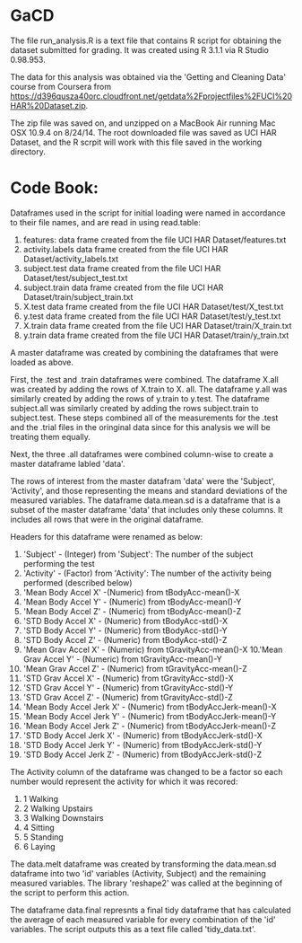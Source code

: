 GaCD
====

The file run_analysis.R is a text file that contains R script for obtaining the dataset submitted for grading.  It was created using R 3.1.1 via R Studio 0.98.953.

The data for this analysis was obtained via the 'Getting and Cleaning Data' course from Coursera from https://d396qusza40orc.cloudfront.net/getdata%2Fprojectfiles%2FUCI%20HAR%20Dataset.zip.

The zip file was saved on, and unzipped on a MacBook Air running Mac OSX 10.9.4 on 8/24/14. The root downloaded file was saved as UCI HAR Dataset, and the R scrpit will work with this file saved in the working directory.

# Code Book:

 Dataframes used in the script for initial loading were named in accordance to their file names, and are read in using read.table:

1. features: data frame created from the file UCI HAR Dataset/features.txt
2. activity.labels data frame created from the file UCI HAR Dataset/activity_labels.txt
3. subject.test data frame created from the file UCI HAR Dataset/test/subject_test.txt
4. subject.train data frame created from the file UCI HAR Dataset/train/subject_train.txt
5. X.test data frame created from the file UCI HAR Dataset/test/X_test.txt
6. y.test data frame created from the file UCI HAR Dataset/test/y_test.txt
7. X.train data frame created from the file UCI HAR Dataset/train/X_train.txt
8. y.train data frame created from the file UCI HAR Dataset/train/y_train.txt
  
  
A master dataframe was created by combining the dataframes that were loaded as above. 

First, the .test and .train dataframes were combined. The dataframe X.all was created by adding the rows of X.train to X. all.  The dataframe y.all was similarly created by adding the rows of y.train to y.test.  The dataframe subject.all was similarly created by adding the rows subject.train to subject.test. These steps combined all of the measurements for the .test and the .trial files in the oringinal data since for this analysis we will be treating them equally.

Next, the three .all dataframes were combined column-wise to create a master dataframe labled 'data'.

The rows of interest from the master datafram 'data' were the 'Subject', 'Activity', and those representing the means and standard deviations of the measured variables.  The dataframe data.mean.sd is a dataframe that is a subset of the master dataframe 'data' that includes only these columns.  It includes all rows that were in the original dataframe.

Headers for this dataframe were renamed as below:
1. 'Subject' - (Integer) from 'Subject': The number of the subject performing the test 
2. 'Activity' - (Factor) from 'Activity': The number of the activity being performed (described below) 
3. 'Mean Body Accel X' -(Numeric) from tBodyAcc-mean()-X
4. 'Mean Body Accel Y' - (Numeric) from tBodyAcc-mean()-Y
5. 'Mean Body Accel Z' - (Numeric) from tBodyAcc-mean()-Z
6. 'STD Body Accel X' - (Numeric) from tBodyAcc-std()-X
7. 'STD Body Accel Y' - (Numeric) from tBodyAcc-std()-Y
8. 'STD Body Accel Z' - (Numeric) from tBodyAcc-std()-Z 
9. 'Mean Grav Accel X' - (Numeric) from tGravityAcc-mean()-X
10.'Mean Grav Accel Y' - (Numeric) from tGravityAcc-mean()-Y
11. 'Mean Grav Accel Z' - (Numeric) from tGravityAcc-mean()-Z
12. 'STD Grav Accel X' - (Numeric) from tGravityAcc-std()-X
13. 'STD Grav Accel Y' - (Numeric) from tGravityAcc-std()-Y
14. 'STD Grav Accel Z' - (Numeric) from tGravityAcc-std()-Z
15. 'Mean Body Accel Jerk X' - (Numeric) from tBodyAccJerk-mean()-X
16. 'Mean Body Accel Jerk Y' - (Numeric) from tBodyAccJerk-mean()-Y
17. 'Mean Body Accel Jerk Z' - (Numeric) from tBodyAccJerk-mean()-Z
18. 'STD Body Accel Jerk X' - (Numeric) from tBodyAccJerk-std()-X
19. 'STD Body Accel Jerk Y' - (Numeric) from tBodyAccJerk-std()-Y
10. 'STD Body Accel Jerk Z' - (Numeric) from tBodyAccJerk-std()-Z

The Activity column of the dataframe was changed to be a factor so each number would represent the activity for which it was recored:
1. 1 Walking
2. 2 Walking Upstairs
3. 3 Walking Downstairs
4. 4 Sitting
5. 5 Standing
6. 6 Laying
  
  
The data.melt dataframe was created by transforming the data.mean.sd dataframe into two 'id' variables (Activity, Subject) and the remaining measured variables.  The library 'reshape2' was called at the beginning of the script to perform this action.

The dataframe data.final represnts a final tidy dataframe that has calculated the average of each measured variable for every combination of the 'id' variables. The script outputs this as a text file called 'tidy_data.txt'.
